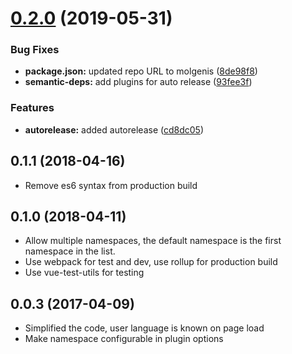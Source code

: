 # [0.2.0](https://github.com/molgenis/molgenis-js-i18n/compare/v0.1.0...v0.2.0) (2019-05-31)


### Bug Fixes

* **package.json:** updated repo URL to molgenis ([8de98f8](https://github.com/molgenis/molgenis-js-i18n/commit/8de98f8))
* **semantic-deps:** add plugins for auto release ([93fee3f](https://github.com/molgenis/molgenis-js-i18n/commit/93fee3f))


### Features

* **autorelease:** added autorelease ([cd8dc05](https://github.com/molgenis/molgenis-js-i18n/commit/cd8dc05))

<a name="0.1.1"></a>
## 0.1.1 (2018-04-16)
* Remove es6 syntax from production build 


<a name="0.1.0"></a>
## 0.1.0 (2018-04-11)
* Allow multiple namespaces, the default namespace is the first namespace in the list.
* Use webpack for test and dev, use rollup for production build
* Use vue-test-utils for testing


<a name="0.0.3"></a>
## 0.0.3 (2017-04-09)
* Simplified the code, user language is known on page load
* Make namespace configurable in plugin options
